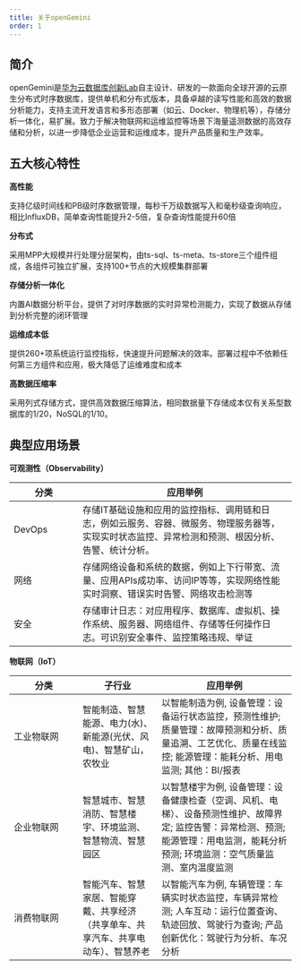 ```yaml
---
title: 关于openGemini
order: 1
---
```


## 简介

openGemini是[华为云数据库创新Lab](https://www.huaweicloud.com/lab/clouddb/home.html)自主设计、研发的一款面向全球开源的云原生分布式时序数据库，提供单机和分布式版本，具备卓越的读写性能和高效的数据分析能力，支持主流开发语言和多形态部署（如云、Docker、物理机等），存储分析一体化，易扩展。致力于解决物联网和运维监控等场景下海量遥测数据的高效存储和分析，以进一步降低企业运营和运维成本，提升产品质量和生产效率。

## 五大核心特性

**高性能**

支持亿级时间线和PB级时序数据管理，每秒千万级数据写入和毫秒级查询响应，相比InfluxDB，简单查询性能提升2-5倍，复杂查询性能提升60倍

**分布式**

采用MPP大规模并行处理分层架构，由ts-sql、ts-meta、ts-store三个组件组成，各组件可独立扩展，支持100+节点的大规模集群部署

**存储分析一体化**

内置AI数据分析平台，提供了对时序数据的实时异常检测能力，实现了数据从存储到分析完整的闭环管理

**运维成本低**

提供260+项系统运行监控指标，快速提升问题解决的效率。部署过程中不依赖任何第三方组件和应用，极大降低了运维难度和成本

**高数据压缩率**

采用列式存储方式，提供高效数据压缩算法，相同数据量下存储成本仅有关系型数据库的1/20，NoSQL的1/10。

## 典型应用场景

**可观测性（Observability）**

| <span style="display:inline-block;width:80pt">分类</span> | 应用举例                                                     |
| --------------------------------------------------------- | ------------------------------------------------------------ |
| DevOps                                                    | 存储IT基础设施和应用的监控指标、调用链和日志，例如云服务、容器、微服务、物理服务器等，实现实时状态监控、异常检测和预测、根因分析、告警、统计分析。 |
| 网络                                                      | 存储网络设备和系统的数据，例如上下行带宽、流量、应用APIs成功率、访问IP等等，实现网络性能实时洞察、错误实时告警、网络攻击检测等 |
| 安全                                                      | 存储审计日志：对应用程序、数据库、虚拟机、操作系统、服务器、网络组件、存储等任何操作日志。可识别安全事件、监控策略违规、举证 |



**物联网（IoT）**

| <span style="display:inline-block;width:80pt">分类</span> | 子行业                                                       | 应用举例                                                     |
| --------------------------------------------------------- | ------------------------------------------------------------ | ------------------------------------------------------------ |
| 工业物联网                                                | 智能制造、智慧能源、电力(水)、新能源(光伏、风电)、智慧矿山，农牧业 | 以智能制造为例, 设备管理：设备运行状态监控，预测性维护; 质量管理：故障预测和分析、质量追溯、工艺优化、质量在线监控; 能源管理：能耗分析、用电监测; 其他：BI/报表 |
| 企业物联网                                                | 智慧城市、智慧消防、智慧楼宇、环境监测、智慧物流、智慧园区   | 以智慧楼宇为例, 设备管理：设备健康检查（空调、风机、电梯）、设备预测性维护、故障界定; 监控告警：异常检测、预测; 能源管理：用电监测，能耗分析预测; 环境监测：空气质量监测、室内温度监测 |
| 消费物联网                                                | 智能汽车、智慧家居、智能穿戴、共享经济（共享单车、共享汽车、共享电动车）、智慧养老 | 以智能汽车为例,  车辆管理：车辆实时状态监控，车辆异常检测; 人车互动：运行位置查询、轨迹回放、驾驶行为查询; 产品创新优化：驾驶行为分析、车况分析 |

